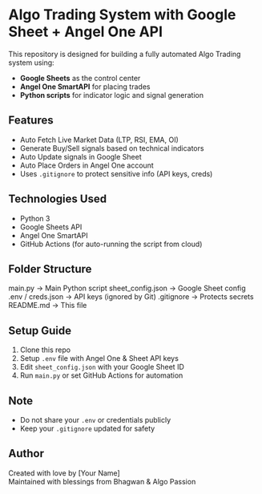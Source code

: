 # Algo Trading System with Google Sheet + Angel One API

This repository is designed for building a fully automated Algo Trading system using:
- **Google Sheets** as the control center
- **Angel One SmartAPI** for placing trades
- **Python scripts** for indicator logic and signal generation

## Features

- Auto Fetch Live Market Data (LTP, RSI, EMA, OI)
- Generate Buy/Sell signals based on technical indicators
- Auto Update signals in Google Sheet
- Auto Place Orders in Angel One account
- Uses `.gitignore` to protect sensitive info (API keys, creds)

## Technologies Used

- Python 3
- Google Sheets API
- Angel One SmartAPI
- GitHub Actions (for auto-running the script from cloud)

## Folder Structure

main.py                 -> Main Python script sheet_config.json       -> Google Sheet config .env / creds.json       -> API keys (ignored by Git) .gitignore              -> Protects secrets README.md               -> This file

## Setup Guide

1. Clone this repo
2. Setup `.env` file with Angel One & Sheet API keys
3. Edit `sheet_config.json` with your Google Sheet ID
4. Run `main.py` or set GitHub Actions for automation

## Note

- Do not share your `.env` or credentials publicly
- Keep your `.gitignore` updated for safety

## Author

Created with love by [Your Name]  
Maintained with blessings from Bhagwan & Algo Passion 
